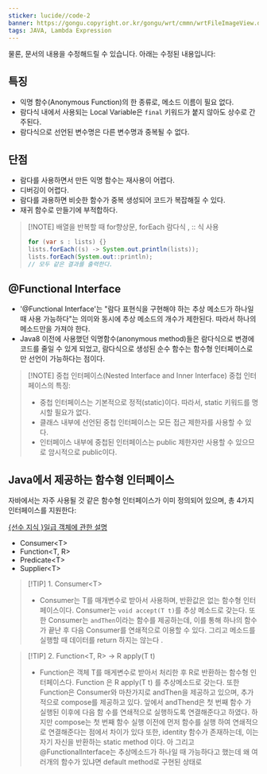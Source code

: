 ```yaml
---
sticker: lucide//code-2
banner: https://gongu.copyright.or.kr/gongu/wrt/cmmn/wrtFileImageView.do?wrtSn=11288959&filePath=L2Rpc2sxL25ld2RhdGEvMjAxNS8wMi9DTFM2OS9OVVJJXzAwMV8wNDQ1X251cmltZWRpYV8yMDE1MTIwMw==&thumbAt=Y&thumbSe=b_tbumb&wrtTy=10006
tags: JAVA, Lambda Expression
---
```

물론, 문서의 내용을 수정해드릴 수 있습니다. 아래는 수정된 내용입니다:

## 특징

- 익명 함수(Anonymous Function)의 한 종류로, 메소드 이름이 필요 없다.
- 람다식 내에서 사용되는 Local Variable은 `final` 키워드가 붙지 않아도 상수로 간주된다.
- 람다식으로 선언된 변수명은 다른 변수명과 중복될 수 없다.

## 단점

- 람다를 사용하면서 만든 익명 함수는 재사용이 어렵다.
- 디버깅이 어렵다.
- 람다를 과용하면 비슷한 함수가 중복 생성되어 코드가 복잡해질 수 있다.
- 재귀 함수로 만들기에 부적합하다.


> [!NOTE] 배열을 반복할 때 
>  for향상문, forEach 람다식 , :: 식 사용 
> ```java
> for (var s : lists) {}
> lists.forEach((s) -> System.out.println(lists));
> lists.forEach(System.out::println);
> // 모두 같은 결과를 출력한다.
> ```

## @Functional Interface

- '@Functional Interface'는 "람다 표현식을 구현해야 하는 추상 메소드가 하나일 때 사용 가능하다"는 의미와 동시에 추상 메소드의 개수가 제한된다. 따라서 하나의 메소드만을 가져야 한다.
- Java8 이전에 사용했던 익명함수(anonymous method)들은 람다식으로 변경에 코드를 줄일 수 있게 되었고, 람다식으로 생성된 순수 함수는 함수형 인터페이스로만 선언이 가능하다는 점이다. 

> [!NOTE] 중첩 인터페이스(Nested Interface and Inner Interface)
> 중첩 인터페이스의 특징:
> - 중첩 인터페이스는 기본적으로 정적(static)이다. 따라서, static 키워드를 명시할 필요가 없다.
> - 클래스 내부에 선언된 중첩 인터페이스는 모든 접근 제한자를 사용할 수 있다.
> - 인터페이스 내부에 중첩된 인터페이스는 public 제한자만 사용할 수 있으므로 암시적으로 public이다.


## Java에서 제공하는 함수형 인터페이스

자바에서는 자주 사용될 것 같은 함수형 인터페이스가 이미 정의되어 있으며, 총 4가지 인터페이스를 지원한다:

[{선수 지식 }일급 객체에 관한 설명  ](https://inpa.tistory.com/entry/CS-%F0%9F%91%A8%E2%80%8D%F0%9F%92%BB-%EC%9D%BC%EA%B8%89-%EA%B0%9D%EC%B2%B4first-class-object)
- Consumer\<T\>  
- Function\<T, R\>
- Predicate\<T\>
- Supplier\<T\>


> [!TIP]   1. Consumer\<T\>
> - Consumer는 T를 매개변수로 받아서 사용하며, 반환값은 없는 함수형 인터페이스이다. Consumer는 `void accept(T t)`를 추상 메소드로 갖는다. 또한 Consumer는 `andThen`이라는 함수를 제공하는데, 이를 통해 하나의 함수가 끝난 후 다음 Consumer를 연쇄적으로 이용할 수 있다. 그리고  메소드를 실행할 때  데이터를 return 하지는 않는다 .

> [!TIP]  2. Function<T, R> -> R apply(T t) 
 > -  Function은 객체 T를 매게변수로 받아서 처리한 후 R로 반환하는 함수형 인터페이스다.  Function 은 R apply(T t) 를 추상메소드로 갖는다. 또한 Function은 Consumer와 마찬가지로 andThen을 제공하고 있으며, 추가적으로 compose를 제공하고 있다. 앞에서 andThend은 첫 번째 함수 가 실행된 이후에 다음 함 수를 연쇄적으로 실행하도록 연결해준다고 하였다. 하지만 compose는 첫 번째 함수 실행 이전에 먼저 함수를 실행 하여 연쇄적으로 연결해준다는 점에서 차이가 있다 또한, identity 함수가 존재하는데, 이는 자기 자신을 반환하는 static method 이다. 아 그리고 @FunctionalInterface는 추상메소드가 하나일 때  가능하다고 했는데 왜 여러개의 함수가 있냐면 default method로 구현된 상태로 
 



